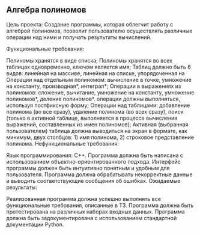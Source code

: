 <h2>Алгебра полиномов</h2>

Цель проекта: Создание программы, которая облегчит работу с алгеброй полиномов, позволит пользователю осуществлять различные операции над ними и получать результаты вычислений.

Функциональные требования:

Полиномы хранятся в виде списка;
Полиномы хранятся во всех таблицах одновременно, ключом является имя;
Таблиц должно быть 6 видов: линейная на массиве, линейная на списке, упорядоченная на
Операции над отдельным полиномом: вычисление в точке, умножение на константу,
производная*, интеграл*;
Операции в выражениях из полиномов: сложение, вычитание, умножение на константу,
умножение полиномов*, деление полиномов*. операции должны выполняться, используя
постфиксную форму;
Операции над таблицами: добавление полинома (во все сразу), удаление полинома (во всех
сразу), поиск (только в активной таблице, выполняется в процессе вычисления выражений,
составленных из имен полиномов);
Активная (выбранная пользователем) таблица должна выводиться на экран в формате, как
минимум, двух столбцов: 1) имя полинома, 2) строковое представление полинома.
Нефункциональные требования:

Язык программирования: C++.
Программа должна быть написана с использованием объектно-ориентированного подхода.
Интерфейс программы должен быть интуитивно понятным и удобным для пользователя.
Программа должна обрабатывать некорректные данные и выводить соответствующие сообщения об ошибках.
Ожидаемые результаты:

Реализованная программа должна успешно выполнять все функциональные требования, описанные в ТЗ.
Программа должна быть протестирована на различных наборах входных данных.
Программа должна быть задокументирована с использованием стандартной документации Python.
